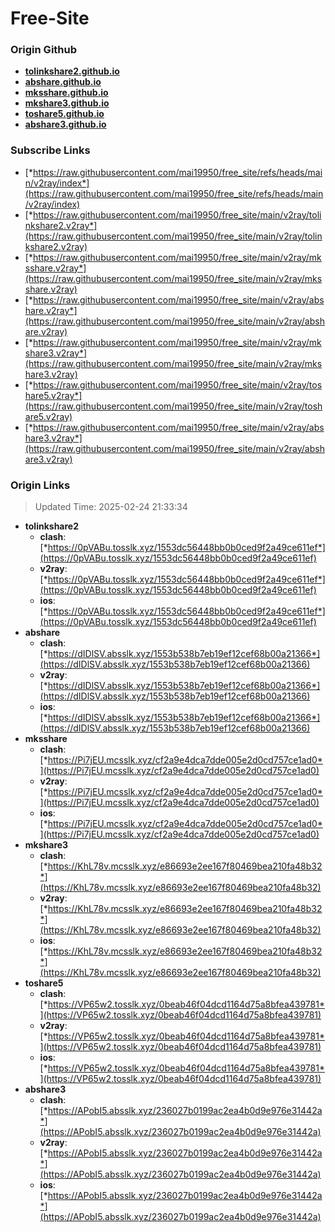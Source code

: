 # Free-Site

### Origin Github

- [**tolinkshare2.github.io**](https://github.com/tolinkshare2/tolinkshare2.github.io)
- [**abshare.github.io**](https://github.com/abshare/abshare.github.io)
- [**mksshare.github.io**](https://github.com/mksshare/mksshare.github.io)
- [**mkshare3.github.io**](https://github.com/mkshare3/mkshare3.github.io)
- [**toshare5.github.io**](https://github.com/toshare5/toshare5.github.io)
- [**abshare3.github.io**](https://github.com/abshare3/abshare3.github.io)

### Subscribe Links

- [*https://raw.githubusercontent.com/mai19950/free_site/refs/heads/main/v2ray/index*](https://raw.githubusercontent.com/mai19950/free_site/refs/heads/main/v2ray/index)
- [*https://raw.githubusercontent.com/mai19950/free_site/main/v2ray/tolinkshare2.v2ray*](https://raw.githubusercontent.com/mai19950/free_site/main/v2ray/tolinkshare2.v2ray)
- [*https://raw.githubusercontent.com/mai19950/free_site/main/v2ray/mksshare.v2ray*](https://raw.githubusercontent.com/mai19950/free_site/main/v2ray/mksshare.v2ray)
- [*https://raw.githubusercontent.com/mai19950/free_site/main/v2ray/abshare.v2ray*](https://raw.githubusercontent.com/mai19950/free_site/main/v2ray/abshare.v2ray)
- [*https://raw.githubusercontent.com/mai19950/free_site/main/v2ray/mkshare3.v2ray*](https://raw.githubusercontent.com/mai19950/free_site/main/v2ray/mkshare3.v2ray)
- [*https://raw.githubusercontent.com/mai19950/free_site/main/v2ray/toshare5.v2ray*](https://raw.githubusercontent.com/mai19950/free_site/main/v2ray/toshare5.v2ray)
- [*https://raw.githubusercontent.com/mai19950/free_site/main/v2ray/abshare3.v2ray*](https://raw.githubusercontent.com/mai19950/free_site/main/v2ray/abshare3.v2ray)

### Origin Links

> Updated Time: 2025-02-24 21:33:34

- **tolinkshare2**
  - **clash**: [*https://0pVABu.tosslk.xyz/1553dc56448bb0b0ced9f2a49ce611ef*](https://0pVABu.tosslk.xyz/1553dc56448bb0b0ced9f2a49ce611ef)
  - **v2ray**: [*https://0pVABu.tosslk.xyz/1553dc56448bb0b0ced9f2a49ce611ef*](https://0pVABu.tosslk.xyz/1553dc56448bb0b0ced9f2a49ce611ef)
  - **ios**: [*https://0pVABu.tosslk.xyz/1553dc56448bb0b0ced9f2a49ce611ef*](https://0pVABu.tosslk.xyz/1553dc56448bb0b0ced9f2a49ce611ef)
- **abshare**
  - **clash**: [*https://dIDlSV.absslk.xyz/1553b538b7eb19ef12cef68b00a21366*](https://dIDlSV.absslk.xyz/1553b538b7eb19ef12cef68b00a21366)
  - **v2ray**: [*https://dIDlSV.absslk.xyz/1553b538b7eb19ef12cef68b00a21366*](https://dIDlSV.absslk.xyz/1553b538b7eb19ef12cef68b00a21366)
  - **ios**: [*https://dIDlSV.absslk.xyz/1553b538b7eb19ef12cef68b00a21366*](https://dIDlSV.absslk.xyz/1553b538b7eb19ef12cef68b00a21366)
- **mksshare**
  - **clash**: [*https://Pi7jEU.mcsslk.xyz/cf2a9e4dca7dde005e2d0cd757ce1ad0*](https://Pi7jEU.mcsslk.xyz/cf2a9e4dca7dde005e2d0cd757ce1ad0)
  - **v2ray**: [*https://Pi7jEU.mcsslk.xyz/cf2a9e4dca7dde005e2d0cd757ce1ad0*](https://Pi7jEU.mcsslk.xyz/cf2a9e4dca7dde005e2d0cd757ce1ad0)
  - **ios**: [*https://Pi7jEU.mcsslk.xyz/cf2a9e4dca7dde005e2d0cd757ce1ad0*](https://Pi7jEU.mcsslk.xyz/cf2a9e4dca7dde005e2d0cd757ce1ad0)
- **mkshare3**
  - **clash**: [*https://KhL78v.mcsslk.xyz/e86693e2ee167f80469bea210fa48b32*](https://KhL78v.mcsslk.xyz/e86693e2ee167f80469bea210fa48b32)
  - **v2ray**: [*https://KhL78v.mcsslk.xyz/e86693e2ee167f80469bea210fa48b32*](https://KhL78v.mcsslk.xyz/e86693e2ee167f80469bea210fa48b32)
  - **ios**: [*https://KhL78v.mcsslk.xyz/e86693e2ee167f80469bea210fa48b32*](https://KhL78v.mcsslk.xyz/e86693e2ee167f80469bea210fa48b32)
- **toshare5**
  - **clash**: [*https://VP65w2.tosslk.xyz/0beab46f04dcd1164d75a8bfea439781*](https://VP65w2.tosslk.xyz/0beab46f04dcd1164d75a8bfea439781)
  - **v2ray**: [*https://VP65w2.tosslk.xyz/0beab46f04dcd1164d75a8bfea439781*](https://VP65w2.tosslk.xyz/0beab46f04dcd1164d75a8bfea439781)
  - **ios**: [*https://VP65w2.tosslk.xyz/0beab46f04dcd1164d75a8bfea439781*](https://VP65w2.tosslk.xyz/0beab46f04dcd1164d75a8bfea439781)
- **abshare3**
  - **clash**: [*https://APobI5.absslk.xyz/236027b0199ac2ea4b0d9e976e31442a*](https://APobI5.absslk.xyz/236027b0199ac2ea4b0d9e976e31442a)
  - **v2ray**: [*https://APobI5.absslk.xyz/236027b0199ac2ea4b0d9e976e31442a*](https://APobI5.absslk.xyz/236027b0199ac2ea4b0d9e976e31442a)
  - **ios**: [*https://APobI5.absslk.xyz/236027b0199ac2ea4b0d9e976e31442a*](https://APobI5.absslk.xyz/236027b0199ac2ea4b0d9e976e31442a)
